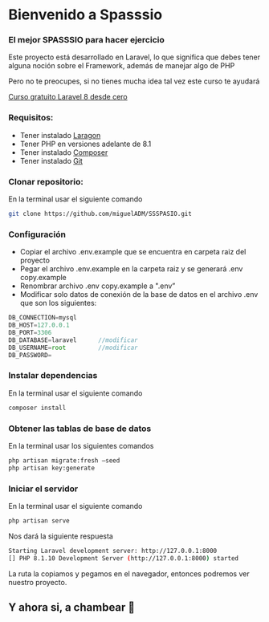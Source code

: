 # Bienvenido a Spasssio

### El mejor SPASSSIO para hacer ejercicio

Este proyecto está desarrollado en Laravel, lo que significa que debes tener alguna noción sobre el Framework, además de manejar algo de PHP

Pero no te preocupes, si no tienes mucha idea tal vez este curso te ayudará

[Curso gratuito Laravel 8 desde cero](https://youtube.com/playlist?list=PLd3a4dr8oUsDAjQa8T0eKSyOxUCoiMVxO)

### Requisitos:

- Tener instalado [Laragon](https://laragon.org/download/index.html)
- Tener PHP en versiones adelante de 8.1
- Tener instalado [Composer](https://getcomposer.org/download/)
- Tener instalado [Git](https://git-scm.com/download/win)

### Clonar repositorio:

En la terminal usar el siguiente comando

```bash
git clone https://github.com/miguelADM/SSSPASIO.git
```

### Configuración

- Copiar el archivo .env.example que se encuentra en carpeta raiz del proyecto
- Pegar el archivo .env.example en la carpeta raiz y se generará .env copy.example
- Renombrar archivo .env copy.example a ".env”
- Modificar solo datos de conexión de la base de datos en el archivo .env que son los siguientes:

```jsx
DB_CONNECTION=mysql
DB_HOST=127.0.0.1
DB_PORT=3306
DB_DATABASE=laravel      //modificar
DB_USERNAME=root         //modificar
DB_PASSWORD=
```

### Instalar dependencias

En la terminal usar el siguiente comando

```bash
composer install
```

### Obtener las tablas de base de datos

En la terminal usar los siguientes comandos

```bash
php artisan migrate:fresh —seed
php artisan key:generate
```

### Iniciar el servidor

En la terminal usar el siguiente comando

```bash
php artisan serve
```

Nos dará la siguiente respuesta

```bash
Starting Laravel development server: http://127.0.0.1:8000
[] PHP 8.1.10 Development Server (http://127.0.0.1:8000) started
```

La ruta la copiamos y pegamos en el navegador, entonces podremos ver nuestro proyecto.

## Y ahora si, a chambear 🤑
